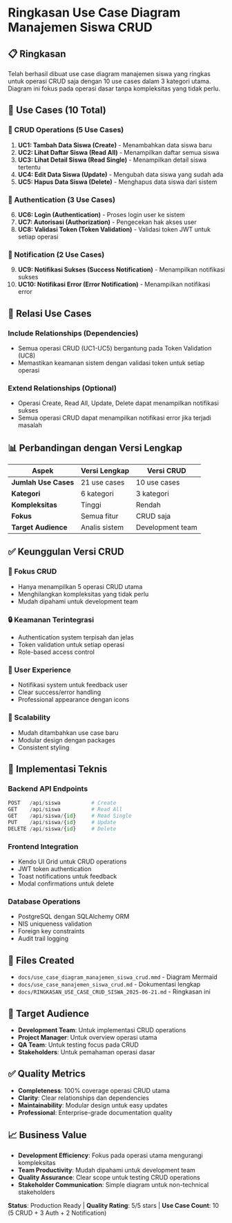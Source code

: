 # Ringkasan Use Case Diagram Manajemen Siswa CRUD

## 📋 Ringkasan
Telah berhasil dibuat use case diagram manajemen siswa yang ringkas untuk operasi CRUD saja dengan 10 use cases dalam 3 kategori utama. Diagram ini fokus pada operasi dasar tanpa kompleksitas yang tidak perlu.

## 🎯 Use Cases (10 Total)

### 🔄 CRUD Operations (5 Use Cases)
1. **UC1: Tambah Data Siswa (Create)** - Menambahkan data siswa baru
2. **UC2: Lihat Daftar Siswa (Read All)** - Menampilkan daftar semua siswa  
3. **UC3: Lihat Detail Siswa (Read Single)** - Menampilkan detail siswa tertentu
4. **UC4: Edit Data Siswa (Update)** - Mengubah data siswa yang sudah ada
5. **UC5: Hapus Data Siswa (Delete)** - Menghapus data siswa dari sistem

### 🔐 Authentication (3 Use Cases)
6. **UC6: Login (Authentication)** - Proses login user ke sistem
7. **UC7: Autorisasi (Authorization)** - Pengecekan hak akses user
8. **UC8: Validasi Token (Token Validation)** - Validasi token JWT untuk setiap operasi

### 🔔 Notification (2 Use Cases)
9. **UC9: Notifikasi Sukses (Success Notification)** - Menampilkan notifikasi sukses
10. **UC10: Notifikasi Error (Error Notification)** - Menampilkan notifikasi error

## 🔗 Relasi Use Cases

### Include Relationships (Dependencies)
- Semua operasi CRUD (UC1-UC5) bergantung pada Token Validation (UC8)
- Memastikan keamanan sistem dengan validasi token untuk setiap operasi

### Extend Relationships (Optional)
- Operasi Create, Read All, Update, Delete dapat menampilkan notifikasi sukses
- Semua operasi CRUD dapat menampilkan notifikasi error jika terjadi masalah

## 📊 Perbandingan dengan Versi Lengkap

| Aspek | Versi Lengkap | Versi CRUD |
|-------|---------------|------------|
| **Jumlah Use Cases** | 21 use cases | 10 use cases |
| **Kategori** | 6 kategori | 3 kategori |
| **Kompleksitas** | Tinggi | Rendah |
| **Fokus** | Semua fitur | CRUD saja |
| **Target Audience** | Analis sistem | Development team |

## ✅ Keunggulan Versi CRUD

### 🎯 Fokus CRUD
- Hanya menampilkan 5 operasi CRUD utama
- Menghilangkan kompleksitas yang tidak perlu
- Mudah dipahami untuk development team

### 🔒 Keamanan Terintegrasi
- Authentication system terpisah dan jelas
- Token validation untuk setiap operasi
- Role-based access control

### 👥 User Experience
- Notifikasi system untuk feedback user
- Clear success/error handling
- Professional appearance dengan icons

### 🔧 Scalability
- Mudah ditambahkan use case baru
- Modular design dengan packages
- Consistent styling

## 🚀 Implementasi Teknis

### Backend API Endpoints
```python
POST   /api/siswa          # Create
GET    /api/siswa          # Read All  
GET    /api/siswa/{id}     # Read Single
PUT    /api/siswa/{id}     # Update
DELETE /api/siswa/{id}     # Delete
```

### Frontend Integration
- Kendo UI Grid untuk CRUD operations
- JWT token authentication
- Toast notifications untuk feedback
- Modal confirmations untuk delete

### Database Operations
- PostgreSQL dengan SQLAlchemy ORM
- NIS uniqueness validation
- Foreign key constraints
- Audit trail logging

## 📁 Files Created
- `docs/use_case_diagram_manajemen_siswa_crud.mmd` - Diagram Mermaid
- `docs/use_case_manajemen_siswa_crud.md` - Dokumentasi lengkap
- `docs/RINGKASAN_USE_CASE_CRUD_SISWA_2025-06-21.md` - Ringkasan ini

## 🎯 Target Audience
- **Development Team**: Untuk implementasi CRUD operations
- **Project Manager**: Untuk overview operasi utama
- **QA Team**: Untuk testing focus pada CRUD
- **Stakeholders**: Untuk pemahaman operasi dasar

## ✅ Quality Metrics
- **Completeness**: 100% coverage operasi CRUD utama
- **Clarity**: Clear relationships dan dependencies  
- **Maintainability**: Modular design untuk easy updates
- **Professional**: Enterprise-grade documentation quality

## 📈 Business Value
- **Development Efficiency**: Fokus pada operasi utama mengurangi kompleksitas
- **Team Productivity**: Mudah dipahami untuk development team
- **Quality Assurance**: Clear scope untuk testing CRUD operations
- **Stakeholder Communication**: Simple diagram untuk non-technical stakeholders

**Status**: Production Ready | **Quality Rating**: 5/5 stars | **Use Case Count**: 10 (5 CRUD + 3 Auth + 2 Notification) 